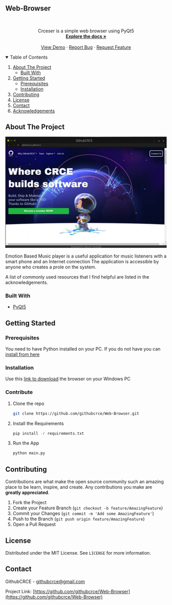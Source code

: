 ## Web-Browser

<!-- PROJECT LOGO -->
<br />
<p align="center">
  <a href="https://github.com/teenpattitech/Emotion-Based-Music-Player">
  </a>
  <p align="center">
    Crceser is a simple web browser using PyQt5
    <br />
    <a href="https://github.com/githubcrce/Web-Browser"><strong>Explore the docs »</strong></a>
    <br />
    <br />
    <a href="https://github.com/githubcrce/Web-Browser">View Demo</a>
    ·
    <a href="https://github.com/githubcrce/Web-Browser/issues">Report Bug</a>
    ·
    <a href="https://github.com/githubcrce/Web-Browser/issues">Request Feature</a>
  </p>
</p>



<!-- TABLE OF CONTENTS -->
<details open="open">
  <summary>Table of Contents</summary>
  <ol>
    <li>
      <a href="#about-the-project">About The Project</a>
      <ul>
        <li><a href="#built-with">Built With</a></li>
      </ul>
    </li>
    <li>
      <a href="#getting-started">Getting Started</a>
      <ul>
        <li><a href="#prerequisites">Prerequisites</a></li>
        <li><a href="#installation">Installation</a></li>
      </ul>
    </li>
    <li><a href="#contributing">Contributing</a></li>
    <li><a href="#license">License</a></li>
    <li><a href="#contact">Contact</a></li>
    <li><a href="#acknowledgements">Acknowledgements</a></li>
  </ol>
</details>



<!-- ABOUT THE PROJECT -->
## About The Project

[![Screen Shot][product-screenshot]](https://github.com/githubcrce/Web-Browser)

Emotion Based Music player is a useful application for music listeners with a smart phone and an Internet connection The application is accessible by anyone who creates a prole on the system.

A list of commonly used resources that I find helpful are listed in the acknowledgements.

### Built With

* [PyQt5](https://riverbankcomputing.com/software/pyqt/intro)

<!-- GETTING STARTED -->
## Getting Started

### Prerequisites

You need to have Python installed on your PC. If you do not have you can [install from here](https://www.python.org/downloads/)


### Installation

Use this <a href="https://github.com/githubcrce/Web-Browser/blob/main/setup.exe" download>link to download</a> the browser on your Windows PC

### Contribute

1. Clone the repo
   ```sh
   git clone https://github.com/githubcrce/Web-Browser.git
   ```
3. Install the Requirements
   ```sh
   pip install -r requirements.txt
   ```
4. Run the  App
   ```sh
   python main.py
   ```



<!-- CONTRIBUTING -->
## Contributing

Contributions are what make the open source community such an amazing place to be learn, inspire, and create. Any contributions you make are **greatly appreciated**.

1. Fork the Project
2. Create your Feature Branch (`git checkout -b feature/AmazingFeature`)
3. Commit your Changes (`git commit -m 'Add some AmazingFeature'`)
4. Push to the Branch (`git push origin feature/AmazingFeature`)
5. Open a Pull Request



<!-- LICENSE -->
## License

Distributed under the MIT License. See `LICENSE` for more information.



<!-- CONTACT -->
## Contact

GithubCRCE - githubcrce@gmail.com

Project Link: [https://github.com/githubcrce/Web-Browser](https://github.com/githubcrce/Web-Browser)


<!-- MARKDOWN LINKS & IMAGES -->
<!-- https://www.markdownguide.org/basic-syntax/#reference-style-links -->
[contributors-url]: https://github.com/githubcrce/Web-Browser/graphs/contributors
[forks-url]: https://github.com/githubcrce/Web-Browser/network/members
[stars-url]:https://github.com/githubcrce/Web-Browser/stargazers
[issues-url]: https://github.com/githubcrce/Web-Browser/issues
[license-url]: https://github.com/githubcrce/Web-Browser/blob/master/LICENSE
[product-screenshot]: images/app.jpg